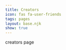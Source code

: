 ```yaml
---
title: Creators
icon: fas fa-user-friends
tags: pages
layout: base.njk
show: true
---
```

c﻿reators page